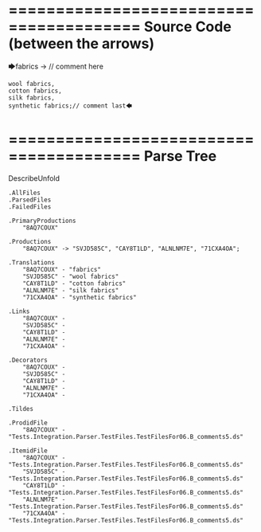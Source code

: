 ========================================
Source Code (between the arrows)
========================================

🡆fabrics -> // comment here

    wool fabrics,
    cotton fabrics,
    silk fabrics,
    synthetic fabrics;// comment last🡄

========================================
Parse Tree
========================================
DescribeUnfold

    .AllFiles
    .ParsedFiles
    .FailedFiles

    .PrimaryProductions
        "8AQ7COUX" 

    .Productions
        "8AQ7COUX" -> "SVJD585C", "CAY8T1LD", "ALNLNM7E", "71CXA4OA";

    .Translations
        "8AQ7COUX" - "fabrics"
        "SVJD585C" - "wool fabrics"
        "CAY8T1LD" - "cotton fabrics"
        "ALNLNM7E" - "silk fabrics"
        "71CXA4OA" - "synthetic fabrics"

    .Links
        "8AQ7COUX" - 
        "SVJD585C" - 
        "CAY8T1LD" - 
        "ALNLNM7E" - 
        "71CXA4OA" - 

    .Decorators
        "8AQ7COUX" - 
        "SVJD585C" - 
        "CAY8T1LD" - 
        "ALNLNM7E" - 
        "71CXA4OA" - 

    .Tildes

    .ProdidFile
        "8AQ7COUX" - "Tests.Integration.Parser.TestFiles.TestFilesFor06.B_comments5.ds"

    .ItemidFile
        "8AQ7COUX" - "Tests.Integration.Parser.TestFiles.TestFilesFor06.B_comments5.ds"
        "SVJD585C" - "Tests.Integration.Parser.TestFiles.TestFilesFor06.B_comments5.ds"
        "CAY8T1LD" - "Tests.Integration.Parser.TestFiles.TestFilesFor06.B_comments5.ds"
        "ALNLNM7E" - "Tests.Integration.Parser.TestFiles.TestFilesFor06.B_comments5.ds"
        "71CXA4OA" - "Tests.Integration.Parser.TestFiles.TestFilesFor06.B_comments5.ds"

